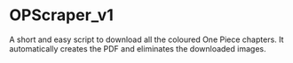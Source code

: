 # OPScraper_v1

A short and easy script to download all the coloured One Piece chapters. It automatically creates the PDF and eliminates the downloaded images.
